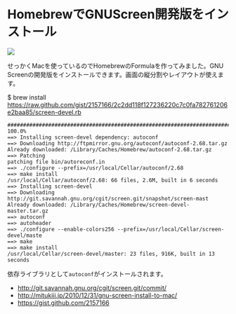 # HomebrewでGNUScreen開発版をインストール
![](http://evernote.tk84.net/shard/s8/res/c75c286b-d7ce-44df-a2dc-1f1d516de7c5/)
 
せっかくMacを使っているのでHomebrewのFormulaを作ってみました。GNU Screenの開発版をインストールできます。画面の縦分割やレイアウトが使えます。
 
 
   
 $ brew install https://raw.github.com/gist/2157166/2c2dd118f127236220c7c0fa782761206e2baa85/screen-devel.rb

    ######################################################################## 100.0%
    ==> Installing screen-devel dependency: autoconf
    ==> Downloading http://ftpmirror.gnu.org/autoconf/autoconf-2.68.tar.gz
    Already downloaded: /Library/Caches/Homebrew/autoconf-2.68.tar.gz
    ==> Patching
    patching file bin/autoreconf.in
    ==> ./configure --prefix=/usr/local/Cellar/autoconf/2.68
    ==> make install
    /usr/local/Cellar/autoconf/2.68: 66 files, 2.6M, built in 6 seconds
    ==> Installing screen-devel
    ==> Downloading http://git.savannah.gnu.org/cgit/screen.git/snapshot/screen-mast
    Already downloaded: /Library/Caches/Homebrew/screen-devel-master.tar.gz
    ==> autoconf
    ==> autoheader
    ==> ./configure --enable-colors256 --prefix=/usr/local/Cellar/screen-devel/maste
    ==> make
    ==> make install
    /usr/local/Cellar/screen-devel/master: 23 files, 916K, built in 13 seconds
 
 
依存ライブラリとして`autoconf`がインストールされます。
 
- <http://git.savannah.gnu.org/cgit/screen.git/commit/>
- <http://mitukiii.jp/2010/12/31/gnu-screen-install-to-mac/>
- <https://gist.github.com/2157166>
